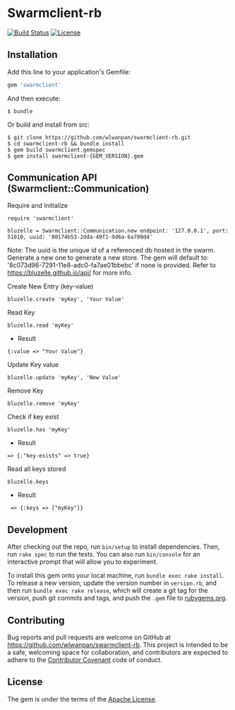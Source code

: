 # Swarmclient-rb

[![Build Status](https://api.travis-ci.org/wlwanpan/swarmclient-rb.png?branch=master)](https://travis-ci.org/wlwanpan/swarmclient-rb)
[![License](https://img.shields.io/badge/License-Apache%202.0-blue.svg)](https://opensource.org/licenses/Apache-2.0)

## Installation

Add this line to your application's Gemfile:

```ruby
gem 'swarmclient'
```

And then execute:

    $ bundle

Or build and install from src:

    $ git clone https://github.com/wlwanpan/swarmclient-rb.git
    $ cd swarmclient-rb && bundle install
    $ gem build swarmclient.gemspec
    $ gem install swarmclient-{GEM_VERSION}.gem

## Communication API (Swarmclient::Communication)

Require and Initialize
```
require 'swarmclient'

bluzelle = Swarmclient::Communication.new endpoint: '127.0.0.1', port: 51010, uuid: '80174b53-2dda-49f1-9d6a-6a780d4'
```

Note: The uuid is the unique id of a referenced db hosted in the swarm.
Generate a new one to generate a new store. The gem will default to:
'8c073d96-7291-11e8-adc0-fa7ae01bbebc' if none is provided.
Refer to https://bluzelle.github.io/api/ for more info.

Create New Entry (key-value)
```
bluzelle.create 'myKey', 'Your Value'
```

Read Key
```
bluzelle.read 'myKey'
```
- Result
```
{:value => "Your Value"}
```

Update Key value
```
bluzelle.update 'myKey', 'New Value'
```

Remove Key
```
bluzelle.remove 'myKey'
```

Check if key exist
```
bluzelle.has 'myKey'
```
- Result
```
=> {:"key-exists" => true}
```

Read all keys stored
```
bluzelle.keys
```
- Result
```
 => {:keys => ["myKey"]}
```

## Development

After checking out the repo, run `bin/setup` to install dependencies. Then, run `rake spec` to run the tests. You can also run `bin/console` for an interactive prompt that will allow you to experiment.

To install this gem onto your local machine, run `bundle exec rake install`. To release a new version, update the version number in `version.rb`, and then run `bundle exec rake release`, which will create a git tag for the version, push git commits and tags, and push the `.gem` file to [rubygems.org](https://rubygems.org).

## Contributing

Bug reports and pull requests are welcome on GitHub at https://github.com/wlwanpan/swarmclient-rb. This project is intended to be a safe, welcoming space for collaboration, and contributors are expected to adhere to the [Contributor Covenant](http://contributor-covenant.org) code of conduct.

## License

The gem is under the terms of the [Apache License](http://www.apache.org/licenses/).
